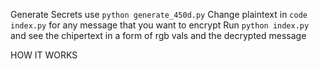 Generate Secrets use `python generate_450d.py` 
Change plaintext in `code index.py` for any message that you want to encrypt 
Run `python index.py` and see the chipertext in a form of rgb vals and the decrypted message

HOW IT WORKS

